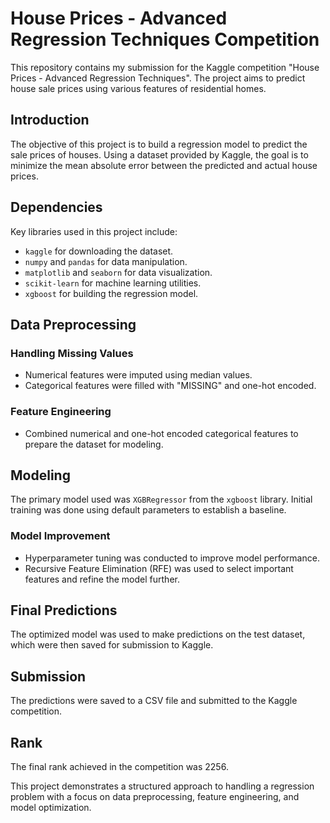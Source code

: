 # House Prices - Advanced Regression Techniques Competition

This repository contains my submission for the Kaggle competition "House Prices - Advanced Regression Techniques". The project aims to predict house sale prices using various features of residential homes.

## Introduction

The objective of this project is to build a regression model to predict the sale prices of houses. Using a dataset provided by Kaggle, the goal is to minimize the mean absolute error between the predicted and actual house prices.

## Dependencies

Key libraries used in this project include:
- `kaggle` for downloading the dataset.
- `numpy` and `pandas` for data manipulation.
- `matplotlib` and `seaborn` for data visualization.
- `scikit-learn` for machine learning utilities.
- `xgboost` for building the regression model.

## Data Preprocessing

### Handling Missing Values

- Numerical features were imputed using median values.
- Categorical features were filled with "MISSING" and one-hot encoded.

### Feature Engineering

- Combined numerical and one-hot encoded categorical features to prepare the dataset for modeling.

## Modeling

The primary model used was `XGBRegressor` from the `xgboost` library. Initial training was done using default parameters to establish a baseline.

### Model Improvement

- Hyperparameter tuning was conducted to improve model performance.
- Recursive Feature Elimination (RFE) was used to select important features and refine the model further.

## Final Predictions

The optimized model was used to make predictions on the test dataset, which were then saved for submission to Kaggle.

## Submission

The predictions were saved to a CSV file and submitted to the Kaggle competition.

## Rank

The final rank achieved in the competition was 2256.

This project demonstrates a structured approach to handling a regression problem with a focus on data preprocessing, feature engineering, and model optimization.
